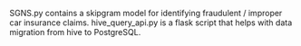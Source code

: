 SGNS.py contains a skipgram model for identifying fraudulent / improper car insurance claims.
hive_query_api.py is a flask script that helps with data migration from hive to PostgreSQL.
